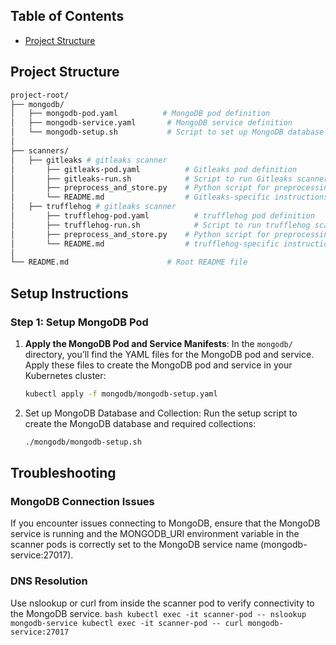 ## Table of Contents
- [Project Structure](#project-structure)

## Project Structure

```bash
project-root/
├── mongodb/
│   ├── mongodb-pod.yaml          # MongoDB pod definition
│   ├── mongodb-service.yaml       # MongoDB service definition
│   └── mongodb-setup.sh           # Script to set up MongoDB database and collections
│
├── scanners/
│   ├── gitleaks # gitleaks scanner    
│       ├── gitleaks-pod.yaml          # Gitleaks pod definition
│       ├── gitleaks-run.sh            # Script to run Gitleaks scanner and process the results
│       ├── preprocess_and_store.py    # Python script for preprocessing Gitleaks data and storing in 
│       └── README.md                  # Gitleaks-specific instructions
│   ├── trufflehog # gitleaks scanner    
│       ├── trufflehog-pod.yaml          # trufflehog pod definition
│       ├── trufflehog-run.sh            # Script to run trufflehog scanner and process the results
│       ├── preprocess_and_store.py    # Python script for preprocessing trufflehog data and storing in 
│       └── README.md                  # trufflehog-specific instructions
│
└── README.md                      # Root README file
```

## Setup Instructions

### Step 1: Setup MongoDB Pod

1. **Apply the MongoDB Pod and Service Manifests**:
   In the `mongodb/` directory, you’ll find the YAML files for the MongoDB pod and service. Apply these files to create the MongoDB pod and service in your Kubernetes cluster:

   ```bash
   kubectl apply -f mongodb/mongodb-setup.yaml
   ```
2. Set up MongoDB Database and Collection: Run the setup script to create the MongoDB database and required collections:
    ```bash
    ./mongodb/mongodb-setup.sh
    ```


## Troubleshooting
### MongoDB Connection Issues
If you encounter issues connecting to MongoDB, ensure that the MongoDB service is running and the MONGODB_URI environment variable in the scanner pods is correctly set to the MongoDB service name (mongodb-service:27017).

### DNS Resolution
Use nslookup or curl from inside the scanner pod to verify connectivity to the MongoDB service.
    ```bash
    kubectl exec -it scanner-pod -- nslookup mongodb-service
    kubectl exec -it scanner-pod -- curl mongodb-service:27017
    ```
